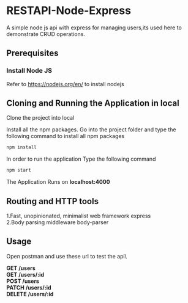 # RESTAPI-Node-Express
A simple node js api with express for managing users,its used here to demonstrate CRUD operations.

## Prerequisites

### Install Node JS
Refer to https://nodejs.org/en/ to install nodejs

## Cloning and Running the Application in local

Clone the project into local

Install all the npm packages. Go into the project folder and type the following command to install all npm packages

```bash
npm install
```

In order to run the application Type the following command

```bash
npm start
```

The Application Runs on **localhost:4000**

## Routing and HTTP tools

1.Fast, unopinionated, minimalist web framework express\
2.Body parsing middleware body-parser

## Usage

Open postman and use these url to test the api\

**GET /users**\
**GET /users/:id**\
**POST /users**\
**PATCH /users/:id**\
**DELETE /users/:id**
